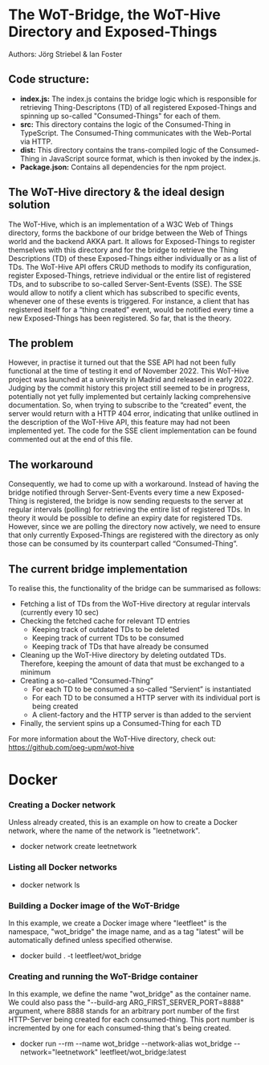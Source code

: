 # The WoT-Bridge, the WoT-Hive Directory and Exposed-Things

Authors: Jörg Striebel & Ian Foster

## Code structure:

-	**index.js:**  The index.js contains the bridge logic which is responsible for retrieving Thing-Descriptons (TD) of all registered Exposed-Things and spinning up so-called "Consumed-Things" for each of them. 
-	**src:** This directory contains the logic of the Consumed-Thing in TypeScript. The Consumed-Thing communicates with the Web-Portal via HTTP.
-	**dist:** This directory contains the trans-compiled logic of the Consumed-Thing in JavaScript source format, which is then invoked by the index.js.
-	**Package.json:** Contains all dependencies for the npm project.

## The WoT-Hive directory & the ideal design solution

The WoT-Hive, which is an implementation of a W3C Web of Things directory, forms the backbone of our bridge between the Web of Things world and the backend AKKA part. It allows for Exposed-Things to register themselves with this directory and for the bridge to retrieve the Thing Descriptions (TD) of these Exposed-Things either individually or as a list of TDs. The WoT-Hive API offers CRUD methods to modify its configuration, register Exposed-Things, retrieve individual or the entire list of registered TDs, and to subscribe to so-called Server-Sent-Events (SSE). The SSE would allow to notify a client which has subscribed to specific events, whenever one of these events is triggered. For instance, a client that has registered itself for a “thing created” event, would be notified every time a new Exposed-Things has been registered. So far, that is the theory.

## The problem

However, in practise it turned out that the SSE API had not been fully functional at the time of testing it end of November 2022. This WoT-Hive project was launched at a university in Madrid and released in early 2022. Judging by the commit history this project still seemed to be in progress, potentially not yet fully implemented but certainly lacking comprehensive documentation. So, when trying to subscribe to the “created” event, the server would return with a HTTP 404 error, indicating that unlike outlined in the description of the WoT-Hive API, this feature may had not been implemented yet. The code for the SSE client implementation can be found commented out at the end of this file.

## The workaround

Consequently, we had to come up with a workaround. Instead of having the bridge notified through Server-Sent-Events every time a new Exposed-Thing is registered, the bridge is now sending requests to the server at regular intervals (polling) for retrieving the entire list of registered TDs. In theory it would be possible to define an expiry date for registered TDs. However, since we are polling the directory now actively, we need to ensure that only currently Exposed-Things are registered with the directory as only those can be consumed by its counterpart called “Consumed-Thing”. 

## The current bridge implementation

To realise this, the functionality of the bridge can be summarised as follows:
* Fetching a list of TDs from the WoT-Hive directory at regular intervals (currently every 10 sec)
* Checking the fetched cache for relevant TD entries
    * Keeping track of outdated TDs to be deleted
    * Keeping track of current TDs to be consumed
    * Keeping track of TDs that have already be consumed
* Cleaning up the WoT-Hive directory by deleting outdated TDs. Therefore, keeping the amount of data that must be exchanged to a minimum
* Creating a so-called “Consumed-Thing”
    * For each TD to be consumed a so-called “Servient” is instantiated
    * For each TD to be consumed a HTTP server with its individual port is being created
    * A client-factory and the HTTP server is than added to the servient
* Finally, the servient spins up a Consumed-Thing for each TD
 

For more information about the WoT-Hive directory, check out:
https://github.com/oeg-upm/wot-hive

# Docker

### Creating a Docker network

Unless already created, this is an example on how to create a Docker network, where the name of the network is "leetnetwork".

* docker network create leetnetwork
### Listing all Docker networks

* docker network ls

### Building a Docker image of the WoT-Bridge

In this example, we create a Docker image where "leetfleet" is the namespace, "wot_bridge" the image name, and as a tag "latest" will be automatically defined unless specified otherwise.

* docker build . -t leetfleet/wot_bridge

### Creating and running the WoT-Bridge container

In this example, we define the name "wot_bridge" as the container name. We could also pass the "--build-arg ARG_FIRST_SERVER_PORT=8888" argument, where 8888 stands for an 
arbitrary port number of the first HTTP-Server being created for each consumed-thing.
This port number is incremented by one for each consumed-thing that's being created.

* docker run --rm --name wot_bridge --network-alias wot_bridge --network="leetnetwork" leetfleet/wot_bridge:latest